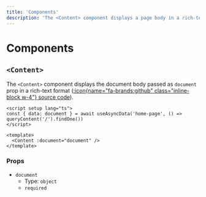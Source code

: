 ```yaml
---
title: 'Components'
description: 'The <Content> component displays a page body in a rich-text format.'
---
```


# Components

## `<Content>`

The `<Content>` component displays the document body passed as `document` prop in a rich-text format ([:icon{name="fa-brands:github" class="inline-block w-4"} source code](https://github.com/nuxt/content/blob/main/src/runtime/components/Content.vue)).

```vue
<script setup lang="ts">
const { data: document } = await useAsyncData('home-page', () => queryContent('/').findOne())
</script>

<template>
  <Content :document="document" />
</template>
```

### Props

- `document`
  - Type: `object`
  - `required`
